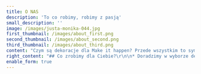 ```yaml
---
title: O NAS
description: 'To co robimy, robimy z pasją'
small_description: ''
image: /images/justa-monika-044.jpg
first_thumbnail: /images/about_first.png
second_thumbnail: /images/about_second.png
third_thumbnail: /images/about_third.png
content: "Czym są dekoracje dla Make it happen? Przede wszystkim to symbol oryginalności, dbałości o detale i pasji. Jeśli myślisz tak samo jak my, to z całą pewnością znajdziesz tu coś dla siebie.\r\n\nJak każdy biznes, i Nasz ma swoją krótką historię. Inspiracją dla stworzenia wypożyczalni dekoracji było to, czego doświadczyłyśmy podczas organizacji własnych wesel. I uwierzcie nie wiązało się to z pozytywnymi emocjami! Pomysłów na dekoracje było w naszych głowach wiele, ale były nie do zdobycia!\r\n\nNa szczęście to już przeszłość! Teraz dzięki Make it happen organizacja każdej uroczystości będzie dla Ciebie prostym i przyjemnym zadaniem. Spójrz, co dla Ciebie przygotowałyśmy."
right_content: "## Co zrobimy dla Ciebie?\r\n\n* Doradzimy w wyborze dekoracji najlepiej pasującej do charakteru Twojej uroczystości.\r\n* Zawieziemy na miejsce.    \r\n* Rozłożymy i zaaranżujemy.\r\n* Wszystko w przystępnej cenie.\r\n* Wydaje Ci się to zbyt proste? Z nami właśnie takie jest.\r\n* Masz dodatkowe życzenia bądź pytania? Skontaktuj się nami! Razem na pewno coś wymyślimy."
enable_form: true
---
```


